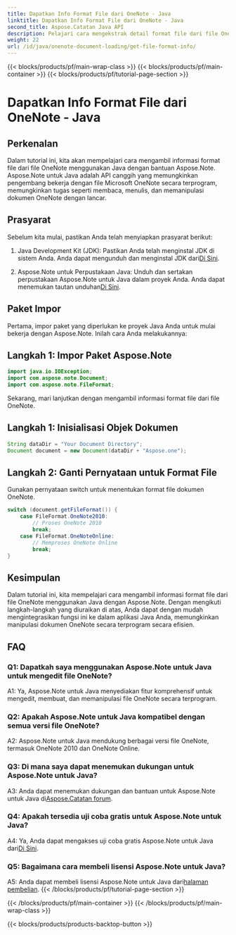 ```yaml
---
title: Dapatkan Info Format File dari OneNote - Java
linktitle: Dapatkan Info Format File dari OneNote - Java
second_title: Aspose.Catatan Java API
description: Pelajari cara mengekstrak detail format file dari file OneNote di Java dengan Aspose.Note. Tingkatkan aplikasi Java Anda dengan mengikuti tutorial komprehensif ini.
weight: 22
url: /id/java/onenote-document-loading/get-file-format-info/
---
```


{{< blocks/products/pf/main-wrap-class >}}
{{< blocks/products/pf/main-container >}}
{{< blocks/products/pf/tutorial-page-section >}}

# Dapatkan Info Format File dari OneNote - Java

## Perkenalan

Dalam tutorial ini, kita akan mempelajari cara mengambil informasi format file dari file OneNote menggunakan Java dengan bantuan Aspose.Note. Aspose.Note untuk Java adalah API canggih yang memungkinkan pengembang bekerja dengan file Microsoft OneNote secara terprogram, memungkinkan tugas seperti membaca, menulis, dan memanipulasi dokumen OneNote dengan lancar.

## Prasyarat

Sebelum kita mulai, pastikan Anda telah menyiapkan prasyarat berikut:

1.  Java Development Kit (JDK): Pastikan Anda telah menginstal JDK di sistem Anda. Anda dapat mengunduh dan menginstal JDK dari[Di Sini](https://www.oracle.com/java/technologies/javase-jdk11-downloads.html).

2.  Aspose.Note untuk Perpustakaan Java: Unduh dan sertakan perpustakaan Aspose.Note untuk Java dalam proyek Anda. Anda dapat menemukan tautan unduhan[Di Sini](https://releases.aspose.com/note/java/).

## Paket Impor

Pertama, impor paket yang diperlukan ke proyek Java Anda untuk mulai bekerja dengan Aspose.Note. Inilah cara Anda melakukannya:

## Langkah 1: Impor Paket Aspose.Note

```java
import java.io.IOException;
import com.aspose.note.Document;
import com.aspose.note.FileFormat;
```

Sekarang, mari lanjutkan dengan mengambil informasi format file dari file OneNote.

## Langkah 1: Inisialisasi Objek Dokumen

```java
String dataDir = "Your Document Directory";
Document document = new Document(dataDir + "Aspose.one");
```

## Langkah 2: Ganti Pernyataan untuk Format File

Gunakan pernyataan switch untuk menentukan format file dokumen OneNote.

```java
switch (document.getFileFormat()) {
    case FileFormat.OneNote2010:
        // Proses OneNote 2010
        break;
    case FileFormat.OneNoteOnline:
        // Memproses OneNote Online
        break;
}
```

## Kesimpulan

Dalam tutorial ini, kita mempelajari cara mengambil informasi format file dari file OneNote menggunakan Java dengan Aspose.Note. Dengan mengikuti langkah-langkah yang diuraikan di atas, Anda dapat dengan mudah mengintegrasikan fungsi ini ke dalam aplikasi Java Anda, memungkinkan manipulasi dokumen OneNote secara terprogram secara efisien.

## FAQ

### Q1: Dapatkah saya menggunakan Aspose.Note untuk Java untuk mengedit file OneNote?

A1: Ya, Aspose.Note untuk Java menyediakan fitur komprehensif untuk mengedit, membuat, dan memanipulasi file OneNote secara terprogram.

### Q2: Apakah Aspose.Note untuk Java kompatibel dengan semua versi file OneNote?

A2: Aspose.Note untuk Java mendukung berbagai versi file OneNote, termasuk OneNote 2010 dan OneNote Online.

### Q3: Di mana saya dapat menemukan dukungan untuk Aspose.Note untuk Java?

A3: Anda dapat menemukan dukungan dan bantuan untuk Aspose.Note untuk Java di[Aspose.Catatan forum](https://forum.aspose.com/c/note/28).

### Q4: Apakah tersedia uji coba gratis untuk Aspose.Note untuk Java?

 A4: Ya, Anda dapat mengakses uji coba gratis Aspose.Note untuk Java dari[Di Sini](https://releases.aspose.com/).

### Q5: Bagaimana cara membeli lisensi Aspose.Note untuk Java?

 A5: Anda dapat membeli lisensi Aspose.Note untuk Java dari[halaman pembelian](https://purchase.aspose.com/buy).
{{< /blocks/products/pf/tutorial-page-section >}}

{{< /blocks/products/pf/main-container >}}
{{< /blocks/products/pf/main-wrap-class >}}

{{< blocks/products/products-backtop-button >}}
